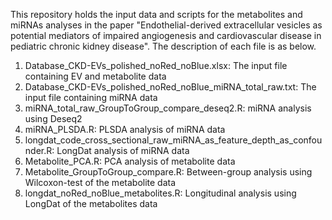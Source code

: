 This repository holds the input data and scripts for the metabolites and miRNAs analyses in the paper "Endothelial-derived extracellular vesicles as potential mediators of impaired angiogenesis and cardiovascular disease in pediatric chronic kidney disease". The description of each file is as below.


1. Database_CKD-EVs_polished_noRed_noBlue.xlsx: The input file containing EV and metabolite data
2. Database_CKD-EVs_polished_noRed_noBlue_miRNA_total_raw.txt: The input file containing miRNA data
3. miRNA_total_raw_GroupToGroup_compare_deseq2.R: miRNA analysis using Deseq2
4. miRNA_PLSDA.R: PLSDA analysis of miRNA data
5. longdat_code_cross_sectional_raw_miRNA_as_feature_depth_as_confounder.R: LongDat analysis of miRNA data
6. Metabolite_PCA.R: PCA analysis of metabolite data
7. Metabolite_GroupToGroup_compare.R: Between-group analysis using Wilcoxon-test of the metabolite data
8. longdat_noRed_noBlue_metabolites.R: Longitudinal analysis using LongDat of the metabolites data
